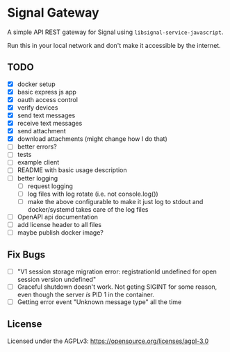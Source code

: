 Signal Gateway
==============

A simple API REST gateway for Signal using `libsignal-service-javascript`.

Run this in your local network and don't make it accessible by the internet.

TODO
----

* [x] docker setup
* [x] basic express js app
* [x] oauth access control
* [x] verify devices
* [x] send text messages
* [x] receive text messages
* [x] send attachment
* [x] download attachments (might change how I do that)
* [ ] better errors?
* [ ] tests
* [ ] example client
* [ ] README with basic usage description
* [ ] better logging
  * [ ] request logging
  * [ ] log files with log rotate (i.e. not console.log())
  * [ ] make the above configurable to make it just log to stdout and
        docker/systemd takes care of the log files
* [ ] OpenAPI api documentation
* [ ] add license header to all files
* [ ] maybe publish docker image?

Fix Bugs
--------

* [ ] "V1 session storage migration error: registrationId undefined for open
      session version undefined"
* [ ] Graceful shutdown doesn't work. Not geting SIGINT for some reason, even
      though the server *is* PID 1 in the container.
* [ ] Getting error event "Unknown message type" all the time

License
-------

Licensed under the AGPLv3: https://opensource.org/licenses/agpl-3.0
